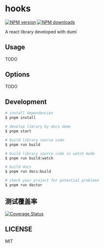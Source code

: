 # hooks

[![NPM version](https://img.shields.io/npm/v/hooks.svg?style=flat)](https://npmjs.org/package/hooks)
[![NPM downloads](http://img.shields.io/npm/dm/hooks.svg?style=flat)](https://npmjs.org/package/hooks)

A react library developed with dumi

## Usage

TODO

## Options

TODO

## Development

```bash
# install dependencies
$ pnpm install

# develop library by docs demo
$ pnpm start

# build library source code
$ pnpm run build

# build library source code in watch mode
$ pnpm run build:watch

# build docs
$ pnpm run docs:build

# check your project for potential problems
$ pnpm run doctor
```

## 测试覆盖率

[![Coverage Status](https://coveralls.io/repos/github/abelce/hooks/badge.svg)](https://coveralls.io/github/abelce/hooks)

## LICENSE

MIT
